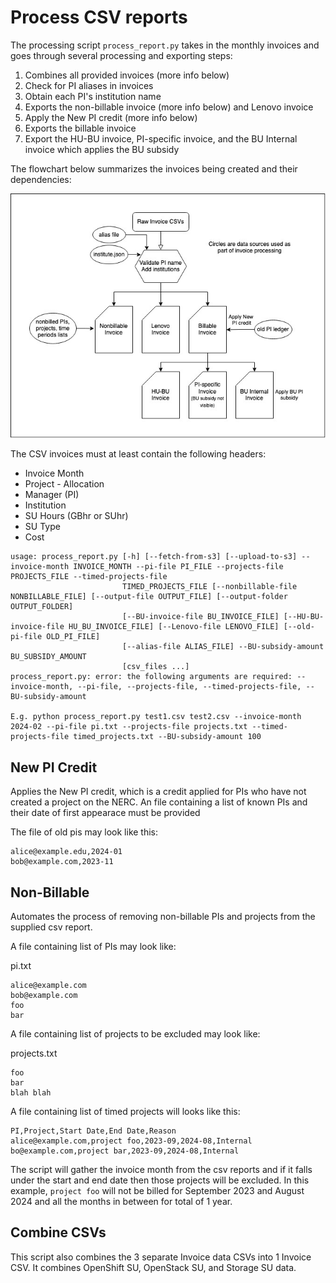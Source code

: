 # Process CSV reports

The processing script `process_report.py` takes in the monthly invoices and goes through several processing and exporting steps:
1. Combines all provided invoices (more info below)
2. Check for PI aliases in invoices
3. Obtain each PI's institution name
4. Exports the non-billable invoice (more info below) and Lenovo invoice
5. Apply the New PI credit (more info below)
6. Exports the billable invoice
7. Export the HU-BU invoice, PI-specific invoice, and the BU Internal invoice which applies the BU subsidy

The flowchart below summarizes the invoices being created and their dependencies:

![invoice flowchart](invoice_flowchart.jpg)

The CSV invoices must at least contain the following headers:
- Invoice Month
- Project - Allocation
- Manager (PI)
- Institution
- SU Hours (GBhr or SUhr)
- SU Type
- Cost

```
usage: process_report.py [-h] [--fetch-from-s3] [--upload-to-s3] --invoice-month INVOICE_MONTH --pi-file PI_FILE --projects-file PROJECTS_FILE --timed-projects-file
                         TIMED_PROJECTS_FILE [--nonbillable-file NONBILLABLE_FILE] [--output-file OUTPUT_FILE] [--output-folder OUTPUT_FOLDER]
                         [--BU-invoice-file BU_INVOICE_FILE] [--HU-BU-invoice-file HU_BU_INVOICE_FILE] [--Lenovo-file LENOVO_FILE] [--old-pi-file OLD_PI_FILE]
                         [--alias-file ALIAS_FILE] --BU-subsidy-amount BU_SUBSIDY_AMOUNT
                         [csv_files ...]
process_report.py: error: the following arguments are required: --invoice-month, --pi-file, --projects-file, --timed-projects-file, --BU-subsidy-amount

E.g. python process_report.py test1.csv test2.csv --invoice-month 2024-02 --pi-file pi.txt --projects-file projects.txt --timed-projects-file timed_projects.txt --BU-subsidy-amount 100
```

## New PI Credit
Applies the New PI credit, which is a credit applied for PIs who have not created a project on the NERC. An file containing a list of known PIs and their date of first appearace must be provided

The file of old pis may look like this:
```
alice@example.edu,2024-01
bob@example.com,2023-11
```

## Non-Billable

Automates the process of removing non-billable PIs and projects from the supplied csv report.

A file containing list of PIs may look like:

pi.txt
```
alice@example.com
bob@example.com
foo
bar
```

A file containing list of projects to be excluded may look like:

projects.txt
```
foo
bar
blah blah
```

A file containing list of timed projects will looks like this:
```
PI,Project,Start Date,End Date,Reason
alice@example.com,project foo,2023-09,2024-08,Internal
bo@example.com,project bar,2023-09,2024-08,Internal
```

The script will gather the invoice month from the csv reports and if it falls under the start and end date then those projects will be excluded.
In this example, `project foo` will not be billed for September 2023 and August 2024 and all the months in between for total of 1 year.

## Combine CSVs

This script also combines the 3 separate Invoice data CSVs into 1 Invoice CSV. It combines
OpenShift SU, OpenStack SU, and Storage SU data.
